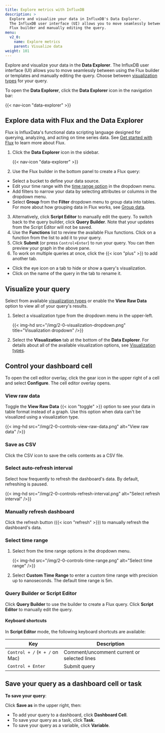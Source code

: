 ```yaml
---
title: Explore metrics with InfluxDB
description: >
  Explore and visualize your data in InfluxDB's Data Explorer.
  The InfluxDB user interface (UI) allows you to move seamlessly between using the
  Flux builder and manually editing the query.
menu:
  v2_0:
    name: Explore metrics
    parent: Visualize data
weight: 101
---
```


Explore and visualize your data in the **Data Explorer**.
The InfluxDB user interface (UI) allows you to move seamlessly between using the
Flux builder or templates and manually editing the query.
Choose between [visualization types](/v2.0/visualize-data/visualization-types/) for your query.

To open the **Data Explorer**, click the **Data Explorer** icon in the navigation bar:

{{< nav-icon "data-explorer" >}}

## Explore data with Flux and the Data Explorer

Flux is InfluxData's functional data scripting language designed for querying,
analyzing, and acting on time series data.
See [Get started with Flux](/v2.0/query-data/get-started) to learn more about Flux.

1. Click the **Data Explorer** icon in the sidebar.

    {{< nav-icon "data-explorer" >}}

2. Use the Flux builder in the bottom panel to create a Flux query:
  - Select a bucket to define your data source.
  - Edit your time range with the [time range option](/select-time-range/) in the dropdown menu.
  - Add filters to narrow your data by selecting attributes or columns in the dropdown menu.
  - Select **Group** from the **Filter** dropdown menu to group data into tables. For more about how grouping data in Flux works, see [Group data](/v2.0/query-data/flux/group-data/).    
3. Alternatively, click **Script Editor** to manually edit the query.
   To switch back to the query builder, click **Query Builder**. Note that your updates from the Script Editor will not be saved.
4. Use the **Functions** list to review the available Flux functions.
   Click on a function from the list to add it to your query.
5. Click **Submit** (or press `Control+Enter`) to run your query. You can then preview your graph in the above pane.
6. To work on multiple queries at once, click the {{< icon "plus" >}} to add another tab.
  * Click the eye icon on a tab to hide or show a query's visualization.
  * Click on the name of the query in the tab to rename it.

## Visualize your query

Select from available [visualization types](/v2.0/visualize-data/visualization-types/) or enable the **View Raw Data** option to view all of your query's results.

1. Select a visualization type from the dropdown menu in the upper-left.

    {{< img-hd src="/img/2-0-visualization-dropdown.png" title="Visualization dropdown" />}}

2. Select the **Visualization** tab at the bottom of the **Data Explorer**.
   For details about all of the available visualization options, see
   [Visualization types](/v2.0/visualize-data/visualization-types/).

## Control your dashboard cell

To open the cell editor overlay, click the gear icon in the upper right of a cell and select **Configure**.
 The cell editor overlay opens.

### View raw data

Toggle the **View Raw Data** {{< icon "toggle" >}} option to see your data in table format instead of a graph. Use this option when data can't be visualized using a visualization type.

 {{< img-hd src="/img/2-0-controls-view-raw-data.png" alt="View raw data" />}}

### Save as CSV

Click the CSV icon to save the cells contents as a CSV file.

### Select auto-refresh interval

Select how frequently to refresh the dashboard's data. By default, refreshing is paused.

{{< img-hd src="/img/2-0-controls-refresh-interval.png" alt="Select refresh interval" />}}

### Manually refresh dashboard

Click the refresh button ({{< icon "refresh" >}}) to manually refresh the dashboard's data.

### Select time range

1. Select from the time range options in the dropdown menu.

    {{< img-hd src="/img/2-0-controls-time-range.png" alt="Select time range" />}}

2. Select **Custom Time Range** to enter a custom time range with precision up to nanoseconds.
The default time range is 5m.

### Query Builder or Script Editor

Click **Query Builder** to use the builder to create a Flux query. Click **Script Editor** to manually edit the query.

#### Keyboard shortcuts

In **Script Editor** mode, the following keyboard shortcuts are available:


| Key                            | Description                                 |
|--------------------------------|---------------------------------------------|
| `Control + /` (`⌘ + /` on Mac) | Comment/uncomment current or selected lines |
| `Control + Enter`              | Submit query                                |

## Save your query as a dashboard cell or task

**To save your query**:

Click **Save as** in the upper right, then:
- To add your query to a dashboard, click **Dashboard Cell**.
- To save your query as a task, click **Task**.
- To save your query as a variable, click **Variable**.
